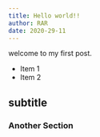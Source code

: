 ```yaml
---
title: Hello world!!
author: RAR
date: 2020-29-11
---
```

welcome to my first post.

- Item 1
- Item 2

## subtitle

### Another Section